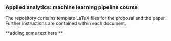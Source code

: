 ### Applied analytics: machine learning pipeline course

The repository contains template LaTeX files for the proposal and the paper. Further instructions are contained within each document.

**adding some text here **
